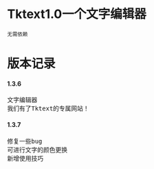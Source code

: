 # Tktext1.0一个文字编辑器

```
无需依赖
```
# 版本记录
#### 1.3.6
<pre>
文字编辑器
我们有了Tktext的专属网站！
</pre>
#### 1.3.7
<pre>
修复一些bug
可进行文字的颜色更换
新增使用技巧
</pre>